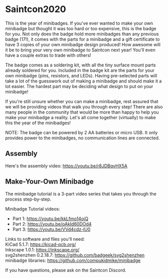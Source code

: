 # Saintcon2020
This is the year of minibadges. If you've ever wanted to make your own minibadge but thought it was too hard or too expensive, this is the badge for you. Not only does the badge hold more minibadges than any previous badge (17!), it comes with the parts for a minibadge and a gift certificate to have 3 copies of your own minibadge design produced! How awesome will it be to bring your very own minibadge to Saintcon next year! You'll even have a couple extras to trade with others!

The badge comes as a soldering kit, with all the tiny surface mount parts already soldered for you. Included in the badge kit are the parts for your own minibadge (pins, resistors, and LEDs). Having pre-selected parts will take a lot of the guesswork out of making a minibadge and should make it a lot easier. The hardest part may be deciding what design to put on your minibadge!

If you're still unsure whether you can make a minibadge, rest assured that we will be providing videos that walk you through every step! There are also many people in the community that would be more than happy to help you make your minibadge a reality. Let's all come together (virtually) to make this the year of the minibadges!

NOTE: The badge can be powered by 2 AA batteries or micro USB. It only provides power to the minibadges, no communication lines are connected.

## Assembly
Here's the assembly video: https://youtu.be/r8JDBqyHX5A

## Make-Your-Own Minibadge
The minibadge tutorial is a 3-part video series that takes you through the process step-by-step.


Minibadge Tutorial videos: 
  * Part 1: https://youtu.be/kkLfmo14oiQ 
  * Part 2: https://youtu.be/oAkId60DOd4 
  * Part 3: https://youtu.be/VVd4cdz-lU0 


Links to software and files you'll need:  
KiCad 5.1.7: https://kicad-pcb.org/  
Inkscape 1.0.1: https://inkscape.org/  
svg2shenzhen 0.2.18.7: https://github.com/badgeek/svg2shenzhen  
minibadge libraries: https://github.com/compukidmike/minibadge  


If you have questions, please ask on the Saintcon Discord.
